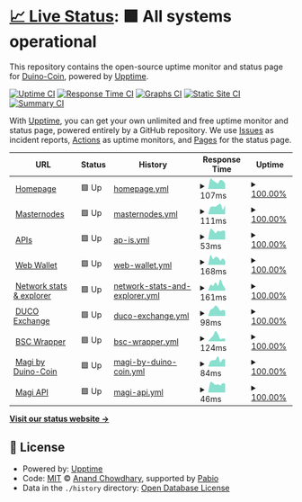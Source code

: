# [📈 Live Status](https://status.duinocoin.com): <!--live status--> **🟩 All systems operational**

This repository contains the open-source uptime monitor and status page for [Duino-Coin](https://duinocoin.com), powered by [Upptime](https://github.com/upptime/upptime).

[![Uptime CI](https://github.com/duino-coin/status.duinocoin.com/workflows/Uptime%20CI/badge.svg)](https://github.com/duino-coin/status.duinocoin.com/actions?query=workflow%3A%22Uptime+CI%22)
[![Response Time CI](https://github.com/duino-coin/status.duinocoin.com/workflows/Response%20Time%20CI/badge.svg)](https://github.com/duino-coin/status.duinocoin.com/actions?query=workflow%3A%22Response+Time+CI%22)
[![Graphs CI](https://github.com/duino-coin/status.duinocoin.com/workflows/Graphs%20CI/badge.svg)](https://github.com/duino-coin/status.duinocoin.com/actions?query=workflow%3A%22Graphs+CI%22)
[![Static Site CI](https://github.com/duino-coin/status.duinocoin.com/workflows/Static%20Site%20CI/badge.svg)](https://github.com/duino-coin/status.duinocoin.com/actions?query=workflow%3A%22Static+Site+CI%22)
[![Summary CI](https://github.com/duino-coin/status.duinocoin.com/workflows/Summary%20CI/badge.svg)](https://github.com/duino-coin/status.duinocoin.com/actions?query=workflow%3A%22Summary+CI%22)

With [Upptime](https://upptime.js.org), you can get your own unlimited and free uptime monitor and status page, powered entirely by a GitHub repository. We use [Issues](https://github.com/duino-coin/status.duinocoin.com/issues) as incident reports, [Actions](https://github.com/duino-coin/status.duinocoin.com/actions) as uptime monitors, and [Pages](https://status.duinocoin.com) for the status page.

<!--start: status pages-->
<!-- This summary is generated by Upptime (https://github.com/upptime/upptime) -->
<!-- Do not edit this manually, your changes will be overwritten -->
<!-- prettier-ignore -->
| URL | Status | History | Response Time | Uptime |
| --- | ------ | ------- | ------------- | ------ |
| <img alt="" src="https://duinocoin.com/assets/icons/duco.svg" height="13"> [Homepage](https://duinocoin.com) | 🟩 Up | [homepage.yml](https://github.com/duino-coin/status.duinocoin.com/commits/HEAD/history/homepage.yml) | <details><summary><img alt="Response time graph" src="./graphs/homepage/response-time-week.png" height="20"> 107ms</summary><br><a href="https://status.duinocoin.com/history/homepage"><img alt="Response time 110" src="https://img.shields.io/endpoint?url=https%3A%2F%2Fraw.githubusercontent.com%2Fduino-coin%2Fstatus.duinocoin.com%2FHEAD%2Fapi%2Fhomepage%2Fresponse-time.json"></a><br><a href="https://status.duinocoin.com/history/homepage"><img alt="24-hour response time 77" src="https://img.shields.io/endpoint?url=https%3A%2F%2Fraw.githubusercontent.com%2Fduino-coin%2Fstatus.duinocoin.com%2FHEAD%2Fapi%2Fhomepage%2Fresponse-time-day.json"></a><br><a href="https://status.duinocoin.com/history/homepage"><img alt="7-day response time 107" src="https://img.shields.io/endpoint?url=https%3A%2F%2Fraw.githubusercontent.com%2Fduino-coin%2Fstatus.duinocoin.com%2FHEAD%2Fapi%2Fhomepage%2Fresponse-time-week.json"></a><br><a href="https://status.duinocoin.com/history/homepage"><img alt="30-day response time 123" src="https://img.shields.io/endpoint?url=https%3A%2F%2Fraw.githubusercontent.com%2Fduino-coin%2Fstatus.duinocoin.com%2FHEAD%2Fapi%2Fhomepage%2Fresponse-time-month.json"></a><br><a href="https://status.duinocoin.com/history/homepage"><img alt="1-year response time 110" src="https://img.shields.io/endpoint?url=https%3A%2F%2Fraw.githubusercontent.com%2Fduino-coin%2Fstatus.duinocoin.com%2FHEAD%2Fapi%2Fhomepage%2Fresponse-time-year.json"></a></details> | <details><summary><a href="https://status.duinocoin.com/history/homepage">100.00%</a></summary><a href="https://status.duinocoin.com/history/homepage"><img alt="All-time uptime 100.00%" src="https://img.shields.io/endpoint?url=https%3A%2F%2Fraw.githubusercontent.com%2Fduino-coin%2Fstatus.duinocoin.com%2FHEAD%2Fapi%2Fhomepage%2Fuptime.json"></a><br><a href="https://status.duinocoin.com/history/homepage"><img alt="24-hour uptime 100.00%" src="https://img.shields.io/endpoint?url=https%3A%2F%2Fraw.githubusercontent.com%2Fduino-coin%2Fstatus.duinocoin.com%2FHEAD%2Fapi%2Fhomepage%2Fuptime-day.json"></a><br><a href="https://status.duinocoin.com/history/homepage"><img alt="7-day uptime 100.00%" src="https://img.shields.io/endpoint?url=https%3A%2F%2Fraw.githubusercontent.com%2Fduino-coin%2Fstatus.duinocoin.com%2FHEAD%2Fapi%2Fhomepage%2Fuptime-week.json"></a><br><a href="https://status.duinocoin.com/history/homepage"><img alt="30-day uptime 100.00%" src="https://img.shields.io/endpoint?url=https%3A%2F%2Fraw.githubusercontent.com%2Fduino-coin%2Fstatus.duinocoin.com%2FHEAD%2Fapi%2Fhomepage%2Fuptime-month.json"></a><br><a href="https://status.duinocoin.com/history/homepage"><img alt="1-year uptime 100.00%" src="https://img.shields.io/endpoint?url=https%3A%2F%2Fraw.githubusercontent.com%2Fduino-coin%2Fstatus.duinocoin.com%2FHEAD%2Fapi%2Fhomepage%2Fuptime-year.json"></a></details>
| <img alt="" src="https://duinocoin.com/assets/icons/duco.svg" height="13"> [Masternodes](https://server.duinocoin.com/api.json) | 🟩 Up | [masternodes.yml](https://github.com/duino-coin/status.duinocoin.com/commits/HEAD/history/masternodes.yml) | <details><summary><img alt="Response time graph" src="./graphs/masternodes/response-time-week.png" height="20"> 111ms</summary><br><a href="https://status.duinocoin.com/history/masternodes"><img alt="Response time 108" src="https://img.shields.io/endpoint?url=https%3A%2F%2Fraw.githubusercontent.com%2Fduino-coin%2Fstatus.duinocoin.com%2FHEAD%2Fapi%2Fmasternodes%2Fresponse-time.json"></a><br><a href="https://status.duinocoin.com/history/masternodes"><img alt="24-hour response time 123" src="https://img.shields.io/endpoint?url=https%3A%2F%2Fraw.githubusercontent.com%2Fduino-coin%2Fstatus.duinocoin.com%2FHEAD%2Fapi%2Fmasternodes%2Fresponse-time-day.json"></a><br><a href="https://status.duinocoin.com/history/masternodes"><img alt="7-day response time 111" src="https://img.shields.io/endpoint?url=https%3A%2F%2Fraw.githubusercontent.com%2Fduino-coin%2Fstatus.duinocoin.com%2FHEAD%2Fapi%2Fmasternodes%2Fresponse-time-week.json"></a><br><a href="https://status.duinocoin.com/history/masternodes"><img alt="30-day response time 110" src="https://img.shields.io/endpoint?url=https%3A%2F%2Fraw.githubusercontent.com%2Fduino-coin%2Fstatus.duinocoin.com%2FHEAD%2Fapi%2Fmasternodes%2Fresponse-time-month.json"></a><br><a href="https://status.duinocoin.com/history/masternodes"><img alt="1-year response time 108" src="https://img.shields.io/endpoint?url=https%3A%2F%2Fraw.githubusercontent.com%2Fduino-coin%2Fstatus.duinocoin.com%2FHEAD%2Fapi%2Fmasternodes%2Fresponse-time-year.json"></a></details> | <details><summary><a href="https://status.duinocoin.com/history/masternodes">100.00%</a></summary><a href="https://status.duinocoin.com/history/masternodes"><img alt="All-time uptime 100.00%" src="https://img.shields.io/endpoint?url=https%3A%2F%2Fraw.githubusercontent.com%2Fduino-coin%2Fstatus.duinocoin.com%2FHEAD%2Fapi%2Fmasternodes%2Fuptime.json"></a><br><a href="https://status.duinocoin.com/history/masternodes"><img alt="24-hour uptime 100.00%" src="https://img.shields.io/endpoint?url=https%3A%2F%2Fraw.githubusercontent.com%2Fduino-coin%2Fstatus.duinocoin.com%2FHEAD%2Fapi%2Fmasternodes%2Fuptime-day.json"></a><br><a href="https://status.duinocoin.com/history/masternodes"><img alt="7-day uptime 100.00%" src="https://img.shields.io/endpoint?url=https%3A%2F%2Fraw.githubusercontent.com%2Fduino-coin%2Fstatus.duinocoin.com%2FHEAD%2Fapi%2Fmasternodes%2Fuptime-week.json"></a><br><a href="https://status.duinocoin.com/history/masternodes"><img alt="30-day uptime 100.00%" src="https://img.shields.io/endpoint?url=https%3A%2F%2Fraw.githubusercontent.com%2Fduino-coin%2Fstatus.duinocoin.com%2FHEAD%2Fapi%2Fmasternodes%2Fuptime-month.json"></a><br><a href="https://status.duinocoin.com/history/masternodes"><img alt="1-year uptime 100.00%" src="https://img.shields.io/endpoint?url=https%3A%2F%2Fraw.githubusercontent.com%2Fduino-coin%2Fstatus.duinocoin.com%2FHEAD%2Fapi%2Fmasternodes%2Fuptime-year.json"></a></details>
| <img alt="" src="https://duinocoin.com/assets/icons/duco.svg" height="13"> [APIs](https://server.duinocoin.com/statistics) | 🟩 Up | [ap-is.yml](https://github.com/duino-coin/status.duinocoin.com/commits/HEAD/history/ap-is.yml) | <details><summary><img alt="Response time graph" src="./graphs/ap-is/response-time-week.png" height="20"> 53ms</summary><br><a href="https://status.duinocoin.com/history/ap-is"><img alt="Response time 51" src="https://img.shields.io/endpoint?url=https%3A%2F%2Fraw.githubusercontent.com%2Fduino-coin%2Fstatus.duinocoin.com%2FHEAD%2Fapi%2Fap-is%2Fresponse-time.json"></a><br><a href="https://status.duinocoin.com/history/ap-is"><img alt="24-hour response time 52" src="https://img.shields.io/endpoint?url=https%3A%2F%2Fraw.githubusercontent.com%2Fduino-coin%2Fstatus.duinocoin.com%2FHEAD%2Fapi%2Fap-is%2Fresponse-time-day.json"></a><br><a href="https://status.duinocoin.com/history/ap-is"><img alt="7-day response time 53" src="https://img.shields.io/endpoint?url=https%3A%2F%2Fraw.githubusercontent.com%2Fduino-coin%2Fstatus.duinocoin.com%2FHEAD%2Fapi%2Fap-is%2Fresponse-time-week.json"></a><br><a href="https://status.duinocoin.com/history/ap-is"><img alt="30-day response time 54" src="https://img.shields.io/endpoint?url=https%3A%2F%2Fraw.githubusercontent.com%2Fduino-coin%2Fstatus.duinocoin.com%2FHEAD%2Fapi%2Fap-is%2Fresponse-time-month.json"></a><br><a href="https://status.duinocoin.com/history/ap-is"><img alt="1-year response time 51" src="https://img.shields.io/endpoint?url=https%3A%2F%2Fraw.githubusercontent.com%2Fduino-coin%2Fstatus.duinocoin.com%2FHEAD%2Fapi%2Fap-is%2Fresponse-time-year.json"></a></details> | <details><summary><a href="https://status.duinocoin.com/history/ap-is">100.00%</a></summary><a href="https://status.duinocoin.com/history/ap-is"><img alt="All-time uptime 100.00%" src="https://img.shields.io/endpoint?url=https%3A%2F%2Fraw.githubusercontent.com%2Fduino-coin%2Fstatus.duinocoin.com%2FHEAD%2Fapi%2Fap-is%2Fuptime.json"></a><br><a href="https://status.duinocoin.com/history/ap-is"><img alt="24-hour uptime 100.00%" src="https://img.shields.io/endpoint?url=https%3A%2F%2Fraw.githubusercontent.com%2Fduino-coin%2Fstatus.duinocoin.com%2FHEAD%2Fapi%2Fap-is%2Fuptime-day.json"></a><br><a href="https://status.duinocoin.com/history/ap-is"><img alt="7-day uptime 100.00%" src="https://img.shields.io/endpoint?url=https%3A%2F%2Fraw.githubusercontent.com%2Fduino-coin%2Fstatus.duinocoin.com%2FHEAD%2Fapi%2Fap-is%2Fuptime-week.json"></a><br><a href="https://status.duinocoin.com/history/ap-is"><img alt="30-day uptime 100.00%" src="https://img.shields.io/endpoint?url=https%3A%2F%2Fraw.githubusercontent.com%2Fduino-coin%2Fstatus.duinocoin.com%2FHEAD%2Fapi%2Fap-is%2Fuptime-month.json"></a><br><a href="https://status.duinocoin.com/history/ap-is"><img alt="1-year uptime 100.00%" src="https://img.shields.io/endpoint?url=https%3A%2F%2Fraw.githubusercontent.com%2Fduino-coin%2Fstatus.duinocoin.com%2FHEAD%2Fapi%2Fap-is%2Fuptime-year.json"></a></details>
| <img alt="" src="https://wallet.duinocoin.com/assets/duco.svg" height="13"> [Web Wallet](https://wallet.duinocoin.com) | 🟩 Up | [web-wallet.yml](https://github.com/duino-coin/status.duinocoin.com/commits/HEAD/history/web-wallet.yml) | <details><summary><img alt="Response time graph" src="./graphs/web-wallet/response-time-week.png" height="20"> 168ms</summary><br><a href="https://status.duinocoin.com/history/web-wallet"><img alt="Response time 172" src="https://img.shields.io/endpoint?url=https%3A%2F%2Fraw.githubusercontent.com%2Fduino-coin%2Fstatus.duinocoin.com%2FHEAD%2Fapi%2Fweb-wallet%2Fresponse-time.json"></a><br><a href="https://status.duinocoin.com/history/web-wallet"><img alt="24-hour response time 98" src="https://img.shields.io/endpoint?url=https%3A%2F%2Fraw.githubusercontent.com%2Fduino-coin%2Fstatus.duinocoin.com%2FHEAD%2Fapi%2Fweb-wallet%2Fresponse-time-day.json"></a><br><a href="https://status.duinocoin.com/history/web-wallet"><img alt="7-day response time 168" src="https://img.shields.io/endpoint?url=https%3A%2F%2Fraw.githubusercontent.com%2Fduino-coin%2Fstatus.duinocoin.com%2FHEAD%2Fapi%2Fweb-wallet%2Fresponse-time-week.json"></a><br><a href="https://status.duinocoin.com/history/web-wallet"><img alt="30-day response time 196" src="https://img.shields.io/endpoint?url=https%3A%2F%2Fraw.githubusercontent.com%2Fduino-coin%2Fstatus.duinocoin.com%2FHEAD%2Fapi%2Fweb-wallet%2Fresponse-time-month.json"></a><br><a href="https://status.duinocoin.com/history/web-wallet"><img alt="1-year response time 172" src="https://img.shields.io/endpoint?url=https%3A%2F%2Fraw.githubusercontent.com%2Fduino-coin%2Fstatus.duinocoin.com%2FHEAD%2Fapi%2Fweb-wallet%2Fresponse-time-year.json"></a></details> | <details><summary><a href="https://status.duinocoin.com/history/web-wallet">100.00%</a></summary><a href="https://status.duinocoin.com/history/web-wallet"><img alt="All-time uptime 100.00%" src="https://img.shields.io/endpoint?url=https%3A%2F%2Fraw.githubusercontent.com%2Fduino-coin%2Fstatus.duinocoin.com%2FHEAD%2Fapi%2Fweb-wallet%2Fuptime.json"></a><br><a href="https://status.duinocoin.com/history/web-wallet"><img alt="24-hour uptime 100.00%" src="https://img.shields.io/endpoint?url=https%3A%2F%2Fraw.githubusercontent.com%2Fduino-coin%2Fstatus.duinocoin.com%2FHEAD%2Fapi%2Fweb-wallet%2Fuptime-day.json"></a><br><a href="https://status.duinocoin.com/history/web-wallet"><img alt="7-day uptime 100.00%" src="https://img.shields.io/endpoint?url=https%3A%2F%2Fraw.githubusercontent.com%2Fduino-coin%2Fstatus.duinocoin.com%2FHEAD%2Fapi%2Fweb-wallet%2Fuptime-week.json"></a><br><a href="https://status.duinocoin.com/history/web-wallet"><img alt="30-day uptime 100.00%" src="https://img.shields.io/endpoint?url=https%3A%2F%2Fraw.githubusercontent.com%2Fduino-coin%2Fstatus.duinocoin.com%2FHEAD%2Fapi%2Fweb-wallet%2Fuptime-month.json"></a><br><a href="https://status.duinocoin.com/history/web-wallet"><img alt="1-year uptime 100.00%" src="https://img.shields.io/endpoint?url=https%3A%2F%2Fraw.githubusercontent.com%2Fduino-coin%2Fstatus.duinocoin.com%2FHEAD%2Fapi%2Fweb-wallet%2Fuptime-year.json"></a></details>
| <img alt="" src="https://explorer.duinocoin.com/assets/duco.svg" height="13"> [Network stats & explorer](https://explorer.duinocoin.com) | 🟩 Up | [network-stats-and-explorer.yml](https://github.com/duino-coin/status.duinocoin.com/commits/HEAD/history/network-stats-and-explorer.yml) | <details><summary><img alt="Response time graph" src="./graphs/network-stats-and-explorer/response-time-week.png" height="20"> 161ms</summary><br><a href="https://status.duinocoin.com/history/network-stats-and-explorer"><img alt="Response time 176" src="https://img.shields.io/endpoint?url=https%3A%2F%2Fraw.githubusercontent.com%2Fduino-coin%2Fstatus.duinocoin.com%2FHEAD%2Fapi%2Fnetwork-stats-and-explorer%2Fresponse-time.json"></a><br><a href="https://status.duinocoin.com/history/network-stats-and-explorer"><img alt="24-hour response time 57" src="https://img.shields.io/endpoint?url=https%3A%2F%2Fraw.githubusercontent.com%2Fduino-coin%2Fstatus.duinocoin.com%2FHEAD%2Fapi%2Fnetwork-stats-and-explorer%2Fresponse-time-day.json"></a><br><a href="https://status.duinocoin.com/history/network-stats-and-explorer"><img alt="7-day response time 161" src="https://img.shields.io/endpoint?url=https%3A%2F%2Fraw.githubusercontent.com%2Fduino-coin%2Fstatus.duinocoin.com%2FHEAD%2Fapi%2Fnetwork-stats-and-explorer%2Fresponse-time-week.json"></a><br><a href="https://status.duinocoin.com/history/network-stats-and-explorer"><img alt="30-day response time 288" src="https://img.shields.io/endpoint?url=https%3A%2F%2Fraw.githubusercontent.com%2Fduino-coin%2Fstatus.duinocoin.com%2FHEAD%2Fapi%2Fnetwork-stats-and-explorer%2Fresponse-time-month.json"></a><br><a href="https://status.duinocoin.com/history/network-stats-and-explorer"><img alt="1-year response time 176" src="https://img.shields.io/endpoint?url=https%3A%2F%2Fraw.githubusercontent.com%2Fduino-coin%2Fstatus.duinocoin.com%2FHEAD%2Fapi%2Fnetwork-stats-and-explorer%2Fresponse-time-year.json"></a></details> | <details><summary><a href="https://status.duinocoin.com/history/network-stats-and-explorer">100.00%</a></summary><a href="https://status.duinocoin.com/history/network-stats-and-explorer"><img alt="All-time uptime 100.00%" src="https://img.shields.io/endpoint?url=https%3A%2F%2Fraw.githubusercontent.com%2Fduino-coin%2Fstatus.duinocoin.com%2FHEAD%2Fapi%2Fnetwork-stats-and-explorer%2Fuptime.json"></a><br><a href="https://status.duinocoin.com/history/network-stats-and-explorer"><img alt="24-hour uptime 100.00%" src="https://img.shields.io/endpoint?url=https%3A%2F%2Fraw.githubusercontent.com%2Fduino-coin%2Fstatus.duinocoin.com%2FHEAD%2Fapi%2Fnetwork-stats-and-explorer%2Fuptime-day.json"></a><br><a href="https://status.duinocoin.com/history/network-stats-and-explorer"><img alt="7-day uptime 100.00%" src="https://img.shields.io/endpoint?url=https%3A%2F%2Fraw.githubusercontent.com%2Fduino-coin%2Fstatus.duinocoin.com%2FHEAD%2Fapi%2Fnetwork-stats-and-explorer%2Fuptime-week.json"></a><br><a href="https://status.duinocoin.com/history/network-stats-and-explorer"><img alt="30-day uptime 100.00%" src="https://img.shields.io/endpoint?url=https%3A%2F%2Fraw.githubusercontent.com%2Fduino-coin%2Fstatus.duinocoin.com%2FHEAD%2Fapi%2Fnetwork-stats-and-explorer%2Fuptime-month.json"></a><br><a href="https://status.duinocoin.com/history/network-stats-and-explorer"><img alt="1-year uptime 100.00%" src="https://img.shields.io/endpoint?url=https%3A%2F%2Fraw.githubusercontent.com%2Fduino-coin%2Fstatus.duinocoin.com%2FHEAD%2Fapi%2Fnetwork-stats-and-explorer%2Fuptime-year.json"></a></details>
| <img alt="" src="https://icons.duckduckgo.com/ip3/exchange.duinocoin.com.ico" height="13"> [DUCO Exchange](https://exchange.duinocoin.com) | 🟩 Up | [duco-exchange.yml](https://github.com/duino-coin/status.duinocoin.com/commits/HEAD/history/duco-exchange.yml) | <details><summary><img alt="Response time graph" src="./graphs/duco-exchange/response-time-week.png" height="20"> 98ms</summary><br><a href="https://status.duinocoin.com/history/duco-exchange"><img alt="Response time 148" src="https://img.shields.io/endpoint?url=https%3A%2F%2Fraw.githubusercontent.com%2Fduino-coin%2Fstatus.duinocoin.com%2FHEAD%2Fapi%2Fduco-exchange%2Fresponse-time.json"></a><br><a href="https://status.duinocoin.com/history/duco-exchange"><img alt="24-hour response time 72" src="https://img.shields.io/endpoint?url=https%3A%2F%2Fraw.githubusercontent.com%2Fduino-coin%2Fstatus.duinocoin.com%2FHEAD%2Fapi%2Fduco-exchange%2Fresponse-time-day.json"></a><br><a href="https://status.duinocoin.com/history/duco-exchange"><img alt="7-day response time 98" src="https://img.shields.io/endpoint?url=https%3A%2F%2Fraw.githubusercontent.com%2Fduino-coin%2Fstatus.duinocoin.com%2FHEAD%2Fapi%2Fduco-exchange%2Fresponse-time-week.json"></a><br><a href="https://status.duinocoin.com/history/duco-exchange"><img alt="30-day response time 130" src="https://img.shields.io/endpoint?url=https%3A%2F%2Fraw.githubusercontent.com%2Fduino-coin%2Fstatus.duinocoin.com%2FHEAD%2Fapi%2Fduco-exchange%2Fresponse-time-month.json"></a><br><a href="https://status.duinocoin.com/history/duco-exchange"><img alt="1-year response time 148" src="https://img.shields.io/endpoint?url=https%3A%2F%2Fraw.githubusercontent.com%2Fduino-coin%2Fstatus.duinocoin.com%2FHEAD%2Fapi%2Fduco-exchange%2Fresponse-time-year.json"></a></details> | <details><summary><a href="https://status.duinocoin.com/history/duco-exchange">100.00%</a></summary><a href="https://status.duinocoin.com/history/duco-exchange"><img alt="All-time uptime 100.00%" src="https://img.shields.io/endpoint?url=https%3A%2F%2Fraw.githubusercontent.com%2Fduino-coin%2Fstatus.duinocoin.com%2FHEAD%2Fapi%2Fduco-exchange%2Fuptime.json"></a><br><a href="https://status.duinocoin.com/history/duco-exchange"><img alt="24-hour uptime 100.00%" src="https://img.shields.io/endpoint?url=https%3A%2F%2Fraw.githubusercontent.com%2Fduino-coin%2Fstatus.duinocoin.com%2FHEAD%2Fapi%2Fduco-exchange%2Fuptime-day.json"></a><br><a href="https://status.duinocoin.com/history/duco-exchange"><img alt="7-day uptime 100.00%" src="https://img.shields.io/endpoint?url=https%3A%2F%2Fraw.githubusercontent.com%2Fduino-coin%2Fstatus.duinocoin.com%2FHEAD%2Fapi%2Fduco-exchange%2Fuptime-week.json"></a><br><a href="https://status.duinocoin.com/history/duco-exchange"><img alt="30-day uptime 100.00%" src="https://img.shields.io/endpoint?url=https%3A%2F%2Fraw.githubusercontent.com%2Fduino-coin%2Fstatus.duinocoin.com%2FHEAD%2Fapi%2Fduco-exchange%2Fuptime-month.json"></a><br><a href="https://status.duinocoin.com/history/duco-exchange"><img alt="1-year uptime 100.00%" src="https://img.shields.io/endpoint?url=https%3A%2F%2Fraw.githubusercontent.com%2Fduino-coin%2Fstatus.duinocoin.com%2FHEAD%2Fapi%2Fduco-exchange%2Fuptime-year.json"></a></details>
| <img alt="" src="https://icons.duckduckgo.com/ip3/bsc.duinocoin.com.ico" height="13"> [BSC Wrapper](https://bsc.duinocoin.com) | 🟩 Up | [bsc-wrapper.yml](https://github.com/duino-coin/status.duinocoin.com/commits/HEAD/history/bsc-wrapper.yml) | <details><summary><img alt="Response time graph" src="./graphs/bsc-wrapper/response-time-week.png" height="20"> 124ms</summary><br><a href="https://status.duinocoin.com/history/bsc-wrapper"><img alt="Response time 167" src="https://img.shields.io/endpoint?url=https%3A%2F%2Fraw.githubusercontent.com%2Fduino-coin%2Fstatus.duinocoin.com%2FHEAD%2Fapi%2Fbsc-wrapper%2Fresponse-time.json"></a><br><a href="https://status.duinocoin.com/history/bsc-wrapper"><img alt="24-hour response time 63" src="https://img.shields.io/endpoint?url=https%3A%2F%2Fraw.githubusercontent.com%2Fduino-coin%2Fstatus.duinocoin.com%2FHEAD%2Fapi%2Fbsc-wrapper%2Fresponse-time-day.json"></a><br><a href="https://status.duinocoin.com/history/bsc-wrapper"><img alt="7-day response time 124" src="https://img.shields.io/endpoint?url=https%3A%2F%2Fraw.githubusercontent.com%2Fduino-coin%2Fstatus.duinocoin.com%2FHEAD%2Fapi%2Fbsc-wrapper%2Fresponse-time-week.json"></a><br><a href="https://status.duinocoin.com/history/bsc-wrapper"><img alt="30-day response time 157" src="https://img.shields.io/endpoint?url=https%3A%2F%2Fraw.githubusercontent.com%2Fduino-coin%2Fstatus.duinocoin.com%2FHEAD%2Fapi%2Fbsc-wrapper%2Fresponse-time-month.json"></a><br><a href="https://status.duinocoin.com/history/bsc-wrapper"><img alt="1-year response time 167" src="https://img.shields.io/endpoint?url=https%3A%2F%2Fraw.githubusercontent.com%2Fduino-coin%2Fstatus.duinocoin.com%2FHEAD%2Fapi%2Fbsc-wrapper%2Fresponse-time-year.json"></a></details> | <details><summary><a href="https://status.duinocoin.com/history/bsc-wrapper">100.00%</a></summary><a href="https://status.duinocoin.com/history/bsc-wrapper"><img alt="All-time uptime 100.00%" src="https://img.shields.io/endpoint?url=https%3A%2F%2Fraw.githubusercontent.com%2Fduino-coin%2Fstatus.duinocoin.com%2FHEAD%2Fapi%2Fbsc-wrapper%2Fuptime.json"></a><br><a href="https://status.duinocoin.com/history/bsc-wrapper"><img alt="24-hour uptime 100.00%" src="https://img.shields.io/endpoint?url=https%3A%2F%2Fraw.githubusercontent.com%2Fduino-coin%2Fstatus.duinocoin.com%2FHEAD%2Fapi%2Fbsc-wrapper%2Fuptime-day.json"></a><br><a href="https://status.duinocoin.com/history/bsc-wrapper"><img alt="7-day uptime 100.00%" src="https://img.shields.io/endpoint?url=https%3A%2F%2Fraw.githubusercontent.com%2Fduino-coin%2Fstatus.duinocoin.com%2FHEAD%2Fapi%2Fbsc-wrapper%2Fuptime-week.json"></a><br><a href="https://status.duinocoin.com/history/bsc-wrapper"><img alt="30-day uptime 100.00%" src="https://img.shields.io/endpoint?url=https%3A%2F%2Fraw.githubusercontent.com%2Fduino-coin%2Fstatus.duinocoin.com%2FHEAD%2Fapi%2Fbsc-wrapper%2Fuptime-month.json"></a><br><a href="https://status.duinocoin.com/history/bsc-wrapper"><img alt="1-year uptime 100.00%" src="https://img.shields.io/endpoint?url=https%3A%2F%2Fraw.githubusercontent.com%2Fduino-coin%2Fstatus.duinocoin.com%2FHEAD%2Fapi%2Fbsc-wrapper%2Fuptime-year.json"></a></details>
| <img alt="" src="https://magi.duinocoin.com/images/magi2021_dark.png" height="13"> [Magi by Duino-Coin](https://magi.duinocoin.com) | 🟩 Up | [magi-by-duino-coin.yml](https://github.com/duino-coin/status.duinocoin.com/commits/HEAD/history/magi-by-duino-coin.yml) | <details><summary><img alt="Response time graph" src="./graphs/magi-by-duino-coin/response-time-week.png" height="20"> 84ms</summary><br><a href="https://status.duinocoin.com/history/magi-by-duino-coin"><img alt="Response time 89" src="https://img.shields.io/endpoint?url=https%3A%2F%2Fraw.githubusercontent.com%2Fduino-coin%2Fstatus.duinocoin.com%2FHEAD%2Fapi%2Fmagi-by-duino-coin%2Fresponse-time.json"></a><br><a href="https://status.duinocoin.com/history/magi-by-duino-coin"><img alt="24-hour response time 91" src="https://img.shields.io/endpoint?url=https%3A%2F%2Fraw.githubusercontent.com%2Fduino-coin%2Fstatus.duinocoin.com%2FHEAD%2Fapi%2Fmagi-by-duino-coin%2Fresponse-time-day.json"></a><br><a href="https://status.duinocoin.com/history/magi-by-duino-coin"><img alt="7-day response time 84" src="https://img.shields.io/endpoint?url=https%3A%2F%2Fraw.githubusercontent.com%2Fduino-coin%2Fstatus.duinocoin.com%2FHEAD%2Fapi%2Fmagi-by-duino-coin%2Fresponse-time-week.json"></a><br><a href="https://status.duinocoin.com/history/magi-by-duino-coin"><img alt="30-day response time 93" src="https://img.shields.io/endpoint?url=https%3A%2F%2Fraw.githubusercontent.com%2Fduino-coin%2Fstatus.duinocoin.com%2FHEAD%2Fapi%2Fmagi-by-duino-coin%2Fresponse-time-month.json"></a><br><a href="https://status.duinocoin.com/history/magi-by-duino-coin"><img alt="1-year response time 89" src="https://img.shields.io/endpoint?url=https%3A%2F%2Fraw.githubusercontent.com%2Fduino-coin%2Fstatus.duinocoin.com%2FHEAD%2Fapi%2Fmagi-by-duino-coin%2Fresponse-time-year.json"></a></details> | <details><summary><a href="https://status.duinocoin.com/history/magi-by-duino-coin">100.00%</a></summary><a href="https://status.duinocoin.com/history/magi-by-duino-coin"><img alt="All-time uptime 100.00%" src="https://img.shields.io/endpoint?url=https%3A%2F%2Fraw.githubusercontent.com%2Fduino-coin%2Fstatus.duinocoin.com%2FHEAD%2Fapi%2Fmagi-by-duino-coin%2Fuptime.json"></a><br><a href="https://status.duinocoin.com/history/magi-by-duino-coin"><img alt="24-hour uptime 100.00%" src="https://img.shields.io/endpoint?url=https%3A%2F%2Fraw.githubusercontent.com%2Fduino-coin%2Fstatus.duinocoin.com%2FHEAD%2Fapi%2Fmagi-by-duino-coin%2Fuptime-day.json"></a><br><a href="https://status.duinocoin.com/history/magi-by-duino-coin"><img alt="7-day uptime 100.00%" src="https://img.shields.io/endpoint?url=https%3A%2F%2Fraw.githubusercontent.com%2Fduino-coin%2Fstatus.duinocoin.com%2FHEAD%2Fapi%2Fmagi-by-duino-coin%2Fuptime-week.json"></a><br><a href="https://status.duinocoin.com/history/magi-by-duino-coin"><img alt="30-day uptime 100.00%" src="https://img.shields.io/endpoint?url=https%3A%2F%2Fraw.githubusercontent.com%2Fduino-coin%2Fstatus.duinocoin.com%2FHEAD%2Fapi%2Fmagi-by-duino-coin%2Fuptime-month.json"></a><br><a href="https://status.duinocoin.com/history/magi-by-duino-coin"><img alt="1-year uptime 100.00%" src="https://img.shields.io/endpoint?url=https%3A%2F%2Fraw.githubusercontent.com%2Fduino-coin%2Fstatus.duinocoin.com%2FHEAD%2Fapi%2Fmagi-by-duino-coin%2Fuptime-year.json"></a></details>
| <img alt="" src="https://magi.duinocoin.com/images/magi2021_dark.png" height="13"> [Magi API](https://magi.duinocoin.com/statistics) | 🟩 Up | [magi-api.yml](https://github.com/duino-coin/status.duinocoin.com/commits/HEAD/history/magi-api.yml) | <details><summary><img alt="Response time graph" src="./graphs/magi-api/response-time-week.png" height="20"> 46ms</summary><br><a href="https://status.duinocoin.com/history/magi-api"><img alt="Response time 51" src="https://img.shields.io/endpoint?url=https%3A%2F%2Fraw.githubusercontent.com%2Fduino-coin%2Fstatus.duinocoin.com%2FHEAD%2Fapi%2Fmagi-api%2Fresponse-time.json"></a><br><a href="https://status.duinocoin.com/history/magi-api"><img alt="24-hour response time 45" src="https://img.shields.io/endpoint?url=https%3A%2F%2Fraw.githubusercontent.com%2Fduino-coin%2Fstatus.duinocoin.com%2FHEAD%2Fapi%2Fmagi-api%2Fresponse-time-day.json"></a><br><a href="https://status.duinocoin.com/history/magi-api"><img alt="7-day response time 46" src="https://img.shields.io/endpoint?url=https%3A%2F%2Fraw.githubusercontent.com%2Fduino-coin%2Fstatus.duinocoin.com%2FHEAD%2Fapi%2Fmagi-api%2Fresponse-time-week.json"></a><br><a href="https://status.duinocoin.com/history/magi-api"><img alt="30-day response time 57" src="https://img.shields.io/endpoint?url=https%3A%2F%2Fraw.githubusercontent.com%2Fduino-coin%2Fstatus.duinocoin.com%2FHEAD%2Fapi%2Fmagi-api%2Fresponse-time-month.json"></a><br><a href="https://status.duinocoin.com/history/magi-api"><img alt="1-year response time 51" src="https://img.shields.io/endpoint?url=https%3A%2F%2Fraw.githubusercontent.com%2Fduino-coin%2Fstatus.duinocoin.com%2FHEAD%2Fapi%2Fmagi-api%2Fresponse-time-year.json"></a></details> | <details><summary><a href="https://status.duinocoin.com/history/magi-api">100.00%</a></summary><a href="https://status.duinocoin.com/history/magi-api"><img alt="All-time uptime 100.00%" src="https://img.shields.io/endpoint?url=https%3A%2F%2Fraw.githubusercontent.com%2Fduino-coin%2Fstatus.duinocoin.com%2FHEAD%2Fapi%2Fmagi-api%2Fuptime.json"></a><br><a href="https://status.duinocoin.com/history/magi-api"><img alt="24-hour uptime 100.00%" src="https://img.shields.io/endpoint?url=https%3A%2F%2Fraw.githubusercontent.com%2Fduino-coin%2Fstatus.duinocoin.com%2FHEAD%2Fapi%2Fmagi-api%2Fuptime-day.json"></a><br><a href="https://status.duinocoin.com/history/magi-api"><img alt="7-day uptime 100.00%" src="https://img.shields.io/endpoint?url=https%3A%2F%2Fraw.githubusercontent.com%2Fduino-coin%2Fstatus.duinocoin.com%2FHEAD%2Fapi%2Fmagi-api%2Fuptime-week.json"></a><br><a href="https://status.duinocoin.com/history/magi-api"><img alt="30-day uptime 100.00%" src="https://img.shields.io/endpoint?url=https%3A%2F%2Fraw.githubusercontent.com%2Fduino-coin%2Fstatus.duinocoin.com%2FHEAD%2Fapi%2Fmagi-api%2Fuptime-month.json"></a><br><a href="https://status.duinocoin.com/history/magi-api"><img alt="1-year uptime 100.00%" src="https://img.shields.io/endpoint?url=https%3A%2F%2Fraw.githubusercontent.com%2Fduino-coin%2Fstatus.duinocoin.com%2FHEAD%2Fapi%2Fmagi-api%2Fuptime-year.json"></a></details>

<!--end: status pages-->

[**Visit our status website →**](https://status.duinocoin.com)

## 📄 License

- Powered by: [Upptime](https://github.com/upptime/upptime)
- Code: [MIT](./LICENSE) © [Anand Chowdhary](https://anandchowdhary.com), supported by [Pabio](https://pabio.com)
- Data in the `./history` directory: [Open Database License](https://opendatacommons.org/licenses/odbl/1-0/)
